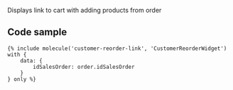 Displays link to cart with adding products from order

## Code sample

```
{% include molecule('customer-reorder-link', 'CustomerReorderWidget') with {
    data: {
        idSalesOrder: order.idSalesOrder
    }
} only %}
```
